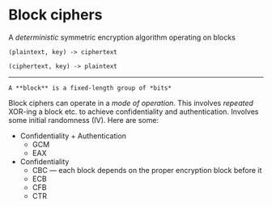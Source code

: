 # Block ciphers

A *deterministic* symmetric encryption algorithm operating on blocks

```
(plaintext, key) -> ciphertext

(ciphertext, key) -> plaintext
```

---

```admonish note
A **block** is a fixed-length group of *bits*
```

Block ciphers can operate in a *mode of operation*. This involves *repeated* XOR-ing a block etc. to achieve confidentiality and authentication. Involves some initial randomness (IV). Here are some:

- Confidentiality + Authentication
    - GCM
    - EAX
- Confidentiality
    - CBC — each block depends on the proper encryption block before it
    - ECB
    - CFB
    - CTR

